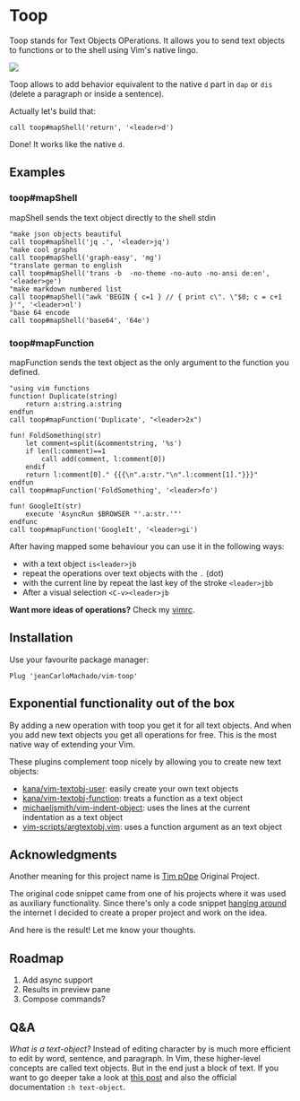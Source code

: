 # Toop

Toop stands for Text Objects OPerations.
It allows you to send text objects to functions or to the shell using Vim's native lingo.

![](https://i.imgur.com/86foqnf.gif)

Toop allows to add behavior equivalent to the native `d` part in `dap` or `dis` (delete a paragraph or inside a sentence).

Actually let's build that:

```vim
call toop#mapShell('return', '<leader>d')
```

Done! It works like the native `d`.

## Examples


### toop#mapShell

mapShell sends the text object directly to the shell stdin

```vim
"make json objects beautiful
call toop#mapShell('jq .', '<leader>jq')
"make cool graphs
call toop#mapShell('graph-easy', 'mg')
"translate german to english
call toop#mapShell('trans -b  -no-theme -no-auto -no-ansi de:en', '<leader>ge')
"make markdown numbered list
call toop#mapShell("awk 'BEGIN { c=1 } // { print c\". \"$0; c = c+1 }'", '<leader>nl')
"base 64 encode
call toop#mapShell('base64', '64e')
```

### toop#mapFunction

mapFunction sends the text object as the only argument to the function you defined.

```vim
"using vim functions
function! Duplicate(string)
    return a:string.a:string
endfun
call toop#mapFunction('Duplicate', "<leader>2x")

fun! FoldSomething(str)
    let comment=split(&commentstring, '%s')
    if len(l:comment)==1
        call add(comment, l:comment[0])
    endif
    return l:comment[0]." {{{\n".a:str."\n".l:comment[1]."}}}"
endfun
call toop#mapFunction('FoldSomething', '<leader>fo')

fun! GoogleIt(str)
    execute 'AsyncRun $BROWSER "'.a:str.'"'
endfunc
call toop#mapFunction('GoogleIt', '<leader>gi')
```

After having mapped some behaviour you can use it in the following ways:

- with a text object `is<leader>jb`
- repeat the operations over text  objects with the  `.` (dot)
- with the current line by repeat the last key of the stroke `<leader>jbb`
- After a visual selection `<C-v><leader>jb`

**Want more ideas of operations?** Check my [vimrc](https://github.com/jeanCarloMachado/vimrc/blob/26bdc03137e1a23302483888182ab4cb0de528b5/vimrc#L483).

## Installation


Use your favourite package manager:
```vim
Plug 'jeanCarloMachado/vim-toop'
```

## Exponential functionality out of the box

By adding a new operation with toop you get it for all text objects. And
when you add new text objects you get all operations for free. This is
the most native way of extending your Vim.

These plugins complement toop nicely by allowing you to create new text objects:

 - [kana/vim-textobj-user](https://github.com/kana/vim-textobj-user): easily create your own text objects
 - [kana/vim-textobj-function](https://github.com/kana/vim-textobj-function): treats a function as a text object
 - [michaeljsmith/vim-indent-object](https://github.com/michaeljsmith/vim-indent-object): uses the lines at the current indentation as a text object
 - [vim-scripts/argtextobj.vim](https://github.com/vim-scripts/argtextobj.vim): uses a function  argument as an text object

## Acknowledgments

Another meaning for this project name is [Tim pOpe](https://github.com/tpope) Original Project.

The original code snippet came from one of his projects where it was used as auxiliary functionality.
Since there's only a code snippet [hanging around](http://vim.wikia.com/wiki/Act_on_text_objects_with_custom_functions) the internet I decided to create a proper project and work on the idea.

And here is the result! Let me know your thoughts.

## Roadmap

1. Add async support
2. Results in preview pane
3. Compose commands?

## Q&A

*What is a text-object?*
    Instead of editing character by is much more efficient to edit by word, sentence, and paragraph. In Vim, these higher-level concepts are called text objects.  But in the end just a block of text. If you want to go deeper take a look at [this post](https://blog.carbonfive.com/2011/10/17/vim-text-objects-the-definitive-guide/) and also the official documentation `:h text-object`.

